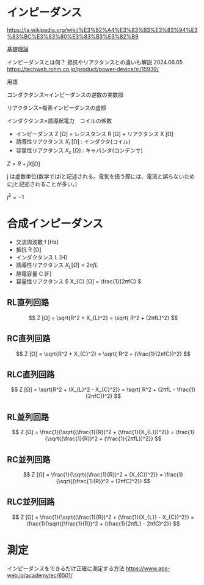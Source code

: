 # インピーダンス

https://ja.wikipedia.org/wiki/%E3%82%A4%E3%83%B3%E3%83%94%E3%83%BC%E3%83%80%E3%83%B3%E3%82%B9


[基礎理論](./BasicTheory.md)

インピーダンスとは何？ 抵抗やリアクタンスとの違いも解説
2024.06.05
https://techweb.rohm.co.jp/product/power-device/si/15939/

用語

コンダクタンス≒インピーダンスの逆数の実数部

リアクタンス=複素インピーダンスの虚部

インダクタンス=誘導起電力　コイルの係数

- インピーダンス Z [Ω] = レジスタンス R [Ω] + リアクタンス X [Ω]
- 誘導性リアクタンス $X_l$ [Ω] : インダクタ(コイル)
- 容量性リアクタンス $X_c$ [Ω] : キャパシタ(コンデンサ)


$` Z = R + jX [Ω] `$

j は虚数単位(数学ではiと記述される。電気を扱う際には、電流と誤らないためにjと記述されることが多い。)

$` j^2 = -1 `$

# 合成インピーダンス
- 交流周波数 f [Hz]
- 抵抗 R [Ω]
- インダクタンス L [H]
- 誘導性リアクタンス $` X_{L} [Ω] = 2πfL `$
- 静電容量 C [F]
- 容量性リアクタンス $` X_{C} [Ω] = \frac{1}{2πfC} `$

## RL直列回路
$$
Z [Ω] = \sqrt{R^2 + X_{L}^2} = \sqrt{ R^2 + (2πfL)^2}
$$

## RC直列回路
$$
Z [Ω] = \sqrt{R^2 + X_{C}^2} = \sqrt{ R^2 + (\frac{1}{2πfC})^2}
$$

## RLC直列回路
$$
Z [Ω] = \sqrt{R^2 + (X_{L}^2 - X_{C}^2)} = \sqrt{ R^2 + (2πfL - \frac{1}{2πfC})^2}
$$

## RL並列回路
$$
Z [Ω] = \frac{1}{\sqrt{(\frac{1}{R})^2 + (\frac{1}{X_{L}})^2}} = \frac{1}{\sqrt{(\frac{1}{R})^2 + (\frac{1}{2πfL})^2}}
$$

## RC並列回路
$$
Z [Ω] = \frac{1}{\sqrt{(\frac{1}{R})^2 + (X_{C})^2}} = \frac{1}{\sqrt{(\frac{1}{R})^2 + (2πfC)^2}}
$$

## RLC並列回路
$$
Z [Ω] = \frac{1}{\sqrt{(\frac{1}{R})^2 + (\frac{1}{X_{L}} - X_{C})^2}} = \frac{1}{\sqrt{(\frac{1}{R})^2 + (\frac{1}{2πfL} - 2πfC)^2}}
$$


# 測定
インピーダンスをできるだけ正確に測定する方法
https://www.aps-web.jp/academy/ec/6501/

